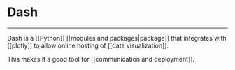 # Dash
 

---
Dash is a [[Python]] [[modules and packages|package]] that integrates with [[plotly]] to allow online hosting of [[data visualization]]. 

This makes it a good tool for [[communication and deployment]]. 